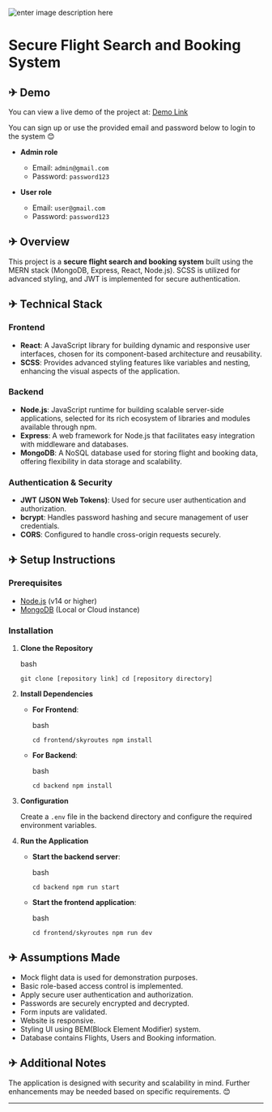 

![enter image description here](https://hjmcuvfhzmhjauagcqrq.supabase.co/storage/v1/object/public/project-images/Skyroute-bg.png?t=2024-09-04T17:28:33.838Z)
# Secure Flight Search and Booking System

## ✈︎ Demo

You can view a live demo of the project at: [Demo Link](https://skyroutes-app.onrender.com/)

You can sign up or use the provided email and password below to login to the system 😊

-   **Admin role**
    
    -   Email: `admin@gmail.com`
    -   Password: `password123`
-   **User role**
    
    -   Email: `user@gmail.com`
    -   Password: `password123`

## ✈︎ Overview

This project is a **secure flight search and booking system** built using the MERN stack (MongoDB, Express, React, Node.js). SCSS is utilized for advanced styling, and JWT is implemented for secure authentication.

## ✈︎ Technical Stack

### Frontend

-   **React**: A JavaScript library for building dynamic and responsive user interfaces, chosen for its component-based architecture and reusability.
-   **SCSS**: Provides advanced styling features like variables and nesting, enhancing the visual aspects of the application.

### Backend

-   **Node.js**: JavaScript runtime for building scalable server-side applications, selected for its rich ecosystem of libraries and modules available through npm.
-   **Express**: A web framework for Node.js that facilitates easy integration with middleware and databases.
-   **MongoDB**: A NoSQL database used for storing flight and booking data, offering flexibility in data storage and scalability.

### Authentication & Security

-   **JWT (JSON Web Tokens)**: Used for secure user authentication and authorization.
-   **bcrypt**: Handles password hashing and secure management of user credentials.
-   **CORS**: Configured to handle cross-origin requests securely.

## ✈︎ Setup Instructions

### Prerequisites

-   [Node.js](https://nodejs.org/) (v14 or higher)
-   [MongoDB](https://www.mongodb.com/) (Local or Cloud instance)

### Installation

1.  **Clone the Repository**
    
    bash
    

    
    `git clone [repository link]
    cd [repository directory]` 
    
2.  **Install Dependencies**
    
    -   **For Frontend**:
        
        bash
        
        `cd frontend/skyroutes
        npm install` 
        
    -   **For Backend**:
        
        bash

        
        `cd backend
        npm install` 
        
3.  **Configuration**
    
    Create a `.env` file in the backend directory and configure the required environment variables.
    
4.  **Run the Application**
    
    -   **Start the backend server**:
        
        bash
        

        
        `cd backend
        npm run start` 
        
    -   **Start the frontend application**:
        
        bash
       
        `cd frontend/skyroutes
        npm run dev` 
        
## ✈︎ Assumptions Made

-   Mock flight data is used for demonstration purposes.
-   Basic role-based access control is implemented.
-   Apply secure user authentication and authorization.
-   Passwords are securely encrypted and decrypted.
-   Form inputs are validated.
-  Website is responsive.
- Styling UI using BEM(Block Element Modifier) system.
- Database contains Flights, Users and Booking information.


## ✈︎ Additional Notes

The application is designed with security and scalability in mind. Further enhancements may be needed based on specific requirements. 😊

----------
